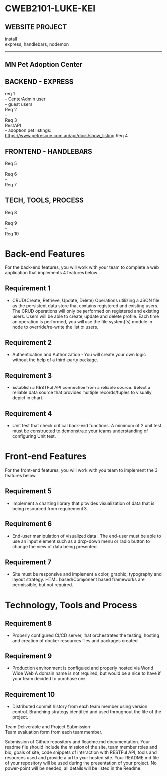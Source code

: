 # CWEB2101-LUKE-KEI  
## WEBSITE PROJECT  
  
install  
express, handlebars, nodemon  
  
-------------------------------------------------------------------------------------------------------------------------------  
MN Pet Adoption Center  
-------------------------------------------------------------------------------------------------------------------------------  
## BACKEND - EXPRESS
  
req 1   
	- CenterAdmin user  
	- guest users  
Req 2  
	-  
Req 3  
	RestAPI   
	- adoption pet listings: https://www.petrescue.com.au/api/docs/show_listing
Req 4  


## FRONTEND - HANDLEBARS
  
Req 5  
	-  
Req 6  
	-  
Req 7  

  
## TECH, TOOLS, PROCESS  
  
Req 8  
	-  
Req 9  
	-  
Req 10  

# Back-end Features  
For the back-end features, you will work with your team to complete a  web application that implements 4 features below .   

## Requirement 1  
- CRUD(Create, Retrieve, Update, Delete) Operations utilizing a JSON file as the persistent data store that contains registered  and existing users.  The CRUD   operations will only be performed on registered and existing users.   Users will be able to create, update and delete profile.  Each time an operation is performed, you will use   the file system(fs) module in node to override/re-write the list of users.  
## Requirement 2   
- Authentication and Authorization - You will create your own logic without the help of a third-party package.  
## Requirement 3   
- Establish a RESTFul API connection from a reliable source.  Select a reliable data source that provides multiple records/tuples to visually depict in chart.  
## Requirement 4   
- Unit test that check critical back-end functions.   A minimum of 2 unit test must be constructed to demonstrate your teams understanding of configuring Unit   test.  
 

# Front-end Features  
For the front-end features, you will work with you team to implement the 3 features below.  

## Requirement 5  
- Implement a charting library that provides visualization of data that is being resourced from requirement 3.  
## Requirement 6  
- End-user manipulation of visualized data .  The end-user must be able to use an input element such as a drop-down menu or radio button to change the view of data   being presented.
## Requirement 7  
- Site must be responsive and implement a color, graphic, typography and layout strategy.  HTML based/Component based frameworks are permissible, but not required.  
 

# Technology, Tools and Process  
## Requirement 8   
- Properly configured CI/CD server, that orchestrates the testing, hosting and creation of docker resources files  and packages created   
## Requirement 9   
- Production environment is configured and properly hosted via World Wide Web  A domain name is not required, but would be a nice to have if your team decided to purchase one.   
## Requirement 10   
- Distributed commit history from each team member using version control.  Branching strategy identified and used throughout the life of the project.  
 

Team Deliverable and Project Submission  
Team evaluation form from each team member.   

Submission of Github repository and Readme.md documentation.  Your readme file should include the mission of the site, team member roles and bio, goals of site,  code snippets   of interaction with RESTFul API, tools and resources used and provide a url to your hosted site.  Your README.md file of your repository will be used during the presentation of   your project.  No power-point will be needed, all details will be listed in the Readme.  
  
  
